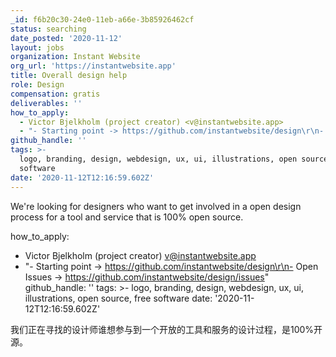 ```yaml
---
_id: f6b20c30-24e0-11eb-a66e-3b85926462cf
status: searching
date_posted: '2020-11-12'
layout: jobs
organization: Instant Website
org_url: 'https://instantwebsite.app'
title: Overall design help
role: Design
compensation: gratis
deliverables: ''
how_to_apply:
  - Victor Bjelkholm (project creator) <v@instantwebsite.app>
  - "- Starting point -> https://github.com/instantwebsite/design\r\n- Open Issues -> https://github.com/instantwebsite/design/issues"
github_handle: ''
tags: >-
  logo, branding, design, webdesign, ux, ui, illustrations, open source, free
  software
date: '2020-11-12T12:16:59.602Z'
---
```

We're looking for designers who want to get involved in a open design process for a tool and service that is 100% open source.

how_to_apply:
  - Victor Bjelkholm (project creator) <v@instantwebsite.app>
  - "- Starting point -> https://github.com/instantwebsite/design\r\n- Open Issues -> https://github.com/instantwebsite/design/issues"
github_handle: ''
tags: >-
    logo, branding, design, webdesign, ux, ui, illustrations, open source, free
    software
date: '2020-11-12T12:16:59.602Z'

我们正在寻找的设计师谁想参与到一个开放的工具和服务的设计过程，是100%开源。